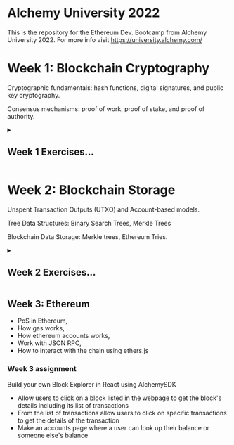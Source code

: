 # Alchemy University 2022

This is the repository for the Ethereum Dev. Bootcamp from Alchemy University 2022.
For more info visit https://university.alchemy.com/

# Week 1: Blockchain Cryptography

Cryptographic fundamentals: hash functions, digital signatures, and public key cryptography.

Consensus mechanisms: proof of work, proof of stake, and proof of authority.

<details>
<summary>

## Week 1 Exercises...

</summary>

### Week 1 assignment

ECDSA Node, react frontend that communicates to centralized (trusted) backend to transfer funds between accounts.

The frontend requests a private key, it display account balance, and allows to send funds to another account (use account public key).

The Transfer function on the client signs the transaction for the backend to verify.

The backend verifies the signature and updates the account balances if everything checks out correct.

### Exercise 1: findColor

Using Rainbow table approach, find the color of the given hash from a list of known colors.

### Exercise 2: publicKey

1. hashMessage: Use keccak256 to hash the given message.
2. signMessage: Sign the given message using the given private key.
3. recoveryKey: Recover the public key from the given message, signature and recoveryBit.
4. getAddress: Return the address of the given public key.

### Exercise 3: PoW Mining

1. addTransaction: Add a transaction to the mempool
2. mine: Create a new block with uuid and ad it to our blocks array
3. block hash: add to the new block the sha256 hash of the new block
4. mine transaction: add to the new block a list of transactions from the mempool
5. difficulty: add the new block if the hash of the new block is lower than the given difficulty

### Exercise 4: Blockchain

1. toHash: hash the given block
2. constructor: add a constructor to the Block class
3. genesis: create a gennesis block in the Blockchain class
4. addBlock: add a new block to the blockchain
5. link blocks: link the blocks in the blockchain
6. isValid: validate the blockchain, check that every block previousHash match the previous block's hash

</details>


# Week 2: Blockchain Storage

Unspent Transaction Outputs (UTXO) and Account-based models.

Tree Data Structures: Binary Search Trees, Merkle Trees

Blockchain Data Storage: Merkle trees, Ethereum Tries.

<details>
<summary>

## Week 2 Exercises...

</summary>

### Week 2 assignment


### Exercise 1: UTXO Model

1. TXO: Create a transaction output class
when executing a transaction,
2. check that no input is already spent
3. check that the input are greather or equal than the outputs transactions
4. if a transaction is valid, update inputs uTXOSs as spent
5. calculate a transaction fee for the miners

</details>

## Week 3: Ethereum

* PoS in Ethereum,
* How gas works,
* How ethereum accounts works,
* Work with JSON RPC,
* How to interact with the chain using ethers.js

### Week 3 assignment

Build your own Block Explorer in React using AlchemySDK
- Allow users to click on a block listed in the webpage to get the block's details including its list of transactions
- From the list of transactions allow users to click on specific transactions to get the details of the transaction
- Make an accounts page where a user can look up their balance or someone else's balance